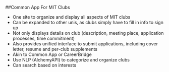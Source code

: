 ##Common App For MIT Clubs
* One site to organize and display all aspects of MIT clubs
* Can be expanded to other unis, as clubs simply have to fill in info to sign up
* Not only displays details on club (description, meeting place, application processes, time commitment)
 * Also provides unified interface to submit applications, including cover letter, resume and per-club supplements
  * Akin to Common App or CareerBridge
* Use NLP (AlchemyAPI) to categorize and organize clubs
 * Can search based on interests